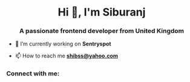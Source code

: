 <h1 align="center">Hi 👋, I'm Siburanj</h1>
<h3 align="center">A passionate frontend developer from United Kingdom</h3>

- 🔭 I’m currently working on **Sentryspot**

- 📫 How to reach me **shibss@yahoo.com**

<h3 align="left">Connect with me:</h3>
<p align="left">
</p>
